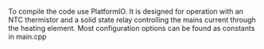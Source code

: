 To compile the code use PlatformIO. It is designed for operation with an NTC thermistor and a solid state relay controlling the mains current through the heating element.
Most configuration options can be found as constants in main.cpp
